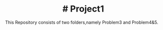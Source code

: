 <h1 align='center'># Project1</h1>
This Repository consists of two folders,namely Problem3 and Problem4&5.
